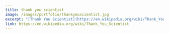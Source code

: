 ```yaml
---
title: thank you scientist
image: /images/portfolio/thankyouscientist.jpg
excerpt: "[Thank You Scientist](https://en.wikipedia.org/wiki/Thank_You_Scientist) makes super weird, super mathy rock music with absurd performance technicality. I recorded and mixed their debut EP, [The Perils of Time Travel](https://www.youtube.com/watch?v=Uy_Dv25KmPE&list=PLpZzCI8A084t8GJNGbeZC3B4xPZ8WbTs9&index=4&t=0s)."
link: https://en.wikipedia.org/wiki/Thank_You_Scientist
---
```

